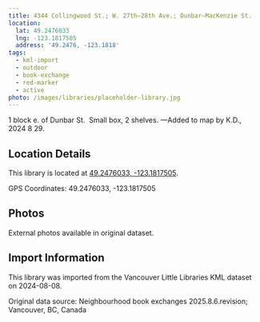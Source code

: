 ```yaml
---
title: 4344 Collingwood St.; W. 27th—28th Ave.; Dunbar—MacKenzie St.
location:
  lat: 49.2476033
  lng: -123.1817505
  address: '49.2476, -123.1818'
tags:
  - kml-import
  - outdoor
  - book-exchange
  - red-marker
  - active
photo: /images/libraries/placeholder-library.jpg
---
```

1 block e. of Dunbar St.  Small box, 2 shelves.
—Added to map by K.D., 2024 8 29.

## Location Details

This library is located at [49.2476033, -123.1817505](https://www.google.com/maps?q=49.2476033,-123.1817505).

GPS Coordinates: 49.2476033, -123.1817505

## Photos

External photos available in original dataset.

## Import Information

This library was imported from the Vancouver Little Libraries KML dataset on 2024-08-08.

Original data source: Neighbourhood book exchanges 2025.8.6.revision; Vancouver, BC, Canada
